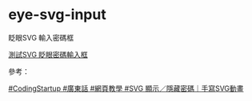 # eye-svg-input
眨眼SVG 輸入密碼框

[測試SVG 眨眼密碼輸入框](./testrequestanimationframe-svg-vue2/dist/index.html)

參考：

[#CodingStartup #廣東話 #網頁教學 #SVG 顯示／隱藏密碼｜手寫SVG動畫](https://youtu.be/v2Cz5jgd9RM)